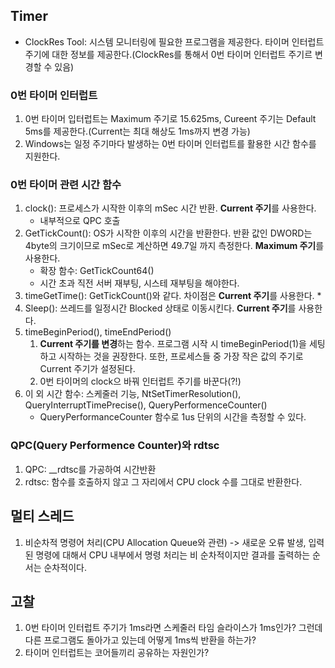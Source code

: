 ## Timer
* ClockRes Tool: 시스템 모니터링에 필요한 프로그램을 제공한다. 타이머 인터럽트 주기에 대한 정보를 제공한다.(ClockRes를 통해서 0번 타이머 인터럽트 주기르 변경할 수 있음)

### 0번 타이머 인터럽트
1. 0번 타이머 입터럽트는 Maximum 주기로 15.625ms, Cureent 주기는 Default 5ms를 제공한다.(Current는 최대 해상도 1ms까지 변경 가능)
2. Windows는 일정 주기마다 발생하는 0번 타이머 인터럽트를 활용한 시간 함수를 지원한다.

### 0번 타이머 관련 시간 함수
1. clock(): 프로세스가 시작한 이후의 mSec 시간 반환. **Current 주기**를 사용한다.
	* 내부적으로 QPC 호출
3. GetTickCount(): OS가 시작한 이후의 시간을 반환한다. 반환 값인 DWORD는 4byte의 크기이므로 mSec로 계산하면 49.7일 까지 측정한다. **Maximum 주기**를 사용한다.
	* 확장 함수: GetTickCount64()
	* 시간 초과 직전 서버 재부팅, 시스테 재부팅을 해야한다.
4. timeGetTime(): GetTickCount()와 같다. 차이점은 **Current 주기**를 사용한다.
	* 
6. Sleep(): 쓰레드를 일정시간 Blocked 상태로 이동시킨다. **Current 주기**를 사용한다.
7. timeBeginPeriod(), timeEndPeriod()
	1) **Current 주기를 변경**하는 함수. 프로그램 시작 시 timeBeginPeriod(1)을 세팅하고 시작하는 것을 권장한다. 또한, 프로세스들 중 가장 작은 값의 주기로 Current 주기가 설정된다.
	2) 0번 타이머의 clock으 바꿔 인터럽트 주기를 바꾼다(?!)
8. 이 외 시간 함수: 스케줄러 기능, NtSetTimerResolution(), QueryInterruptTimePrecise(), QueryPerformenceCounter()
	* QueryPerformanceCounter 함수로 1us 단위의 시간을 측정할 수 있다.

### QPC(Query Performence Counter)와 rdtsc
1. QPC: __rdtsc를 가공하여 시간반환
2. rdtsc: 함수를 호출하지 않고 그 자리에서 CPU clock 수를 그대로 반환한다.

## 멀티 스레드
1. 비순차적 명령어 처리(CPU Allocation Queue와 관련) -> 새로운 오류 발생, 입력된 명령에 대해서 CPU 내부에서 명령 처리는 비 순차적이지만 결과를 출력하는 순서는 순차적이다.

## 고찰
1. 0번 타이머 인터럽트 주기가 1ms라면 스케줄러 타임 슬라이스가 1ms인가? 그런데 다른 프로그램도 돌아가고 있는데 어떻게 1ms씩 반환을 하는가?
2. 타이머 인터럽트는 코어들끼리 공유하는 자원인가?
